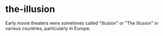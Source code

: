 # the-illusion

Early movie theaters were sometimes called "Illusion" or "The Illusion" in various countries, particularly in Europe. 
